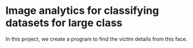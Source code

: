 # Image analytics for classifying datasets for large class
In this project, we create a program to find the victim details from this face.

